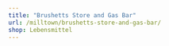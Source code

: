```yaml
---
title: "Brushetts Store and Gas Bar"
url: /milltown/brushetts-store-and-gas-bar/
shop: Lebensmittel
---
```

